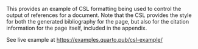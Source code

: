 
This provides an example of CSL formatting being used to control the output of references for a document. Note that the CSL provides the style for both the generated bibliography for the page, but also for the citation information for the page itself, included in the appendix.

See live example at <https://examples.quarto.pub/csl-example/>

